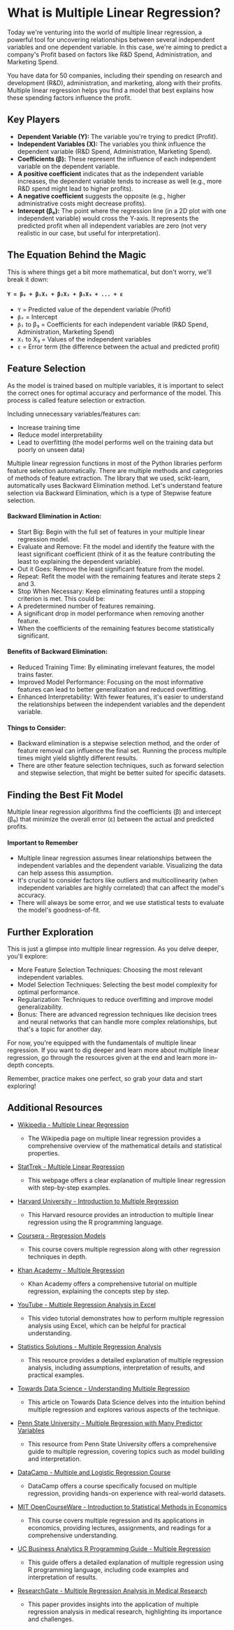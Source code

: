 # What is Multiple Linear Regression?
Today we're venturing into the world of multiple linear regression, a powerful tool for uncovering relationships between several independent variables and one dependent variable. In this case, we're aiming to predict a company's Profit based on factors like R&D Spend, Administration, and Marketing Spend.

You have data for 50 companies, including their spending on research and development (R&D), administration, and marketing, along with their profits.  Multiple linear regression helps you find a model that best explains how these spending factors influence the profit.

## Key Players
- **Dependent Variable (Y):** The variable you're trying to predict (Profit).
- **Independent Variables (X):** The variables you think influence the dependent variable (R&D Spend, Administration, Marketing Spend).
- **Coefficients (β):** These represent the influence of each independent variable on the dependent variable.
- **A positive coefficient** indicates that as the independent variable increases, the dependent variable tends to increase as well (e.g., more R&D spend might lead to higher profits).
- **A negative coefficient** suggests the opposite (e.g., higher administrative costs might decrease profits).
- **Intercept (β₀):** The point where the regression line (in a 2D plot with one independent variable) would cross the Y-axis. It represents the predicted profit when all independent variables are zero (not very realistic in our case, but useful for interpretation).


## The Equation Behind the Magic
This is where things get a bit more mathematical, but don't worry, we'll break it down:

#### **`Y = β₀ + β₁X₁ + β₂X₂ + β₃X₃ + ... + ε`**

- `Y` = Predicted value of the dependent variable (Profit)
- `β₀` = Intercept
- `β₁` to β₃ = Coefficients for each independent variable (R&D Spend, Administration, Marketing Spend)
- `X₁` to X₃ = Values of the independent variables
- `ε` = Error term (the difference between the actual and predicted profit)


## Feature Selection
As the model is trained based on multiple variables, it is important to select the correct ones for optimal accuracy and performance of the model. This process is called feature selection or extraction.

Including unnecessary variables/features can:
- Increase training time
- Reduce model interpretability
- Lead to overfitting (the model performs well on the training data but poorly on unseen data)

Multiple linear regression functions in most of the Python libraries perform feature selection automatically. There are multiple methods and categories of methods of feature extraction. The library that we used, scikt-learn, automatically uses Backward Elimination method. Let's understand feature selection via Backward Elimination, which is a type of Stepwise feature selection.

#### Backward Elimination in Action:
- Start Big: Begin with the full set of features in your multiple linear regression model.
- Evaluate and Remove: Fit the model and identify the feature with the least significant coefficient (think of it as the feature contributing the least to explaining the dependent variable).
- Out it Goes: Remove the least significant feature from the model.
- Repeat: Refit the model with the remaining features and iterate steps 2 and 3.
- Stop When Necessary: Keep eliminating features until a stopping criterion is met. This could be:
- A predetermined number of features remaining.
- A significant drop in model performance when removing another feature.
- When the coefficients of the remaining features become statistically significant.

#### Benefits of Backward Elimination:
- Reduced Training Time: By eliminating irrelevant features, the model trains faster.
- Improved Model Performance: Focusing on the most informative features can lead to better generalization and reduced overfitting.
- Enhanced Interpretability: With fewer features, it's easier to understand the relationships between the independent variables and the dependent variable.

#### Things to Consider:
- Backward elimination is a stepwise selection method, and the order of feature removal can influence the final set. Running the process multiple times might yield slightly different results.
- There are other feature selection techniques, such as forward selection and stepwise selection, that might be better suited for specific datasets.


## Finding the Best Fit Model
Multiple linear regression algorithms find the coefficients (β) and intercept (β₀) that minimize the overall error (ε) between the actual and predicted profits.


#### Important to Remember
- Multiple linear regression assumes linear relationships between the independent variables and the dependent variable. Visualizing the data can help assess this assumption.
- It's crucial to consider factors like outliers and multicollinearity (when independent variables are highly correlated) that can affect the model's accuracy.
- There will always be some error, and we use statistical tests to evaluate the model's goodness-of-fit.

## Further Exploration
This is just a glimpse into multiple linear regression. As you delve deeper, you'll explore:
- More Feature Selection Techniques: Choosing the most relevant independent variables.
- Model Selection Techniques: Selecting the best model complexity for optimal performance.
- Regularization: Techniques to reduce overfitting and improve model generalizability.
- Bonus: There are advanced regression techniques like decision trees and neural networks that can handle more complex relationships, but that's a topic for another day.

For now, you're equipped with the fundamentals of multiple linear regression. If you want to dig deeper and learn more about multiple linear regression, go through the resources given at the end and learn more in-depth concepts.

Remember, practice makes one perfect, so grab your data and start exploring!

## Additional Resources

- [Wikipedia - Multiple Linear Regression](https://en.wikipedia.org/wiki/Linear_regression)
  - The Wikipedia page on multiple linear regression provides a comprehensive overview of the mathematical details and statistical properties.

- [StatTrek - Multiple Linear Regression](https://stattrek.com/tutorials/regression-tutorial)
  - This webpage offers a clear explanation of multiple linear regression with step-by-step examples.

- [Harvard University - Introduction to Multiple Regression](https://www.youtube.com/watch?v=q1RD5ECsSB0)
  - This Harvard resource provides an introduction to multiple linear regression using the R programming language.

- [Coursera - Regression Models](https://www.coursera.org/learn/regression-models)
  - This course covers multiple regression along with other regression techniques in depth.

- [Khan Academy - Multiple Regression](https://www.khanacademy.org/math/statistics-probability/describing-relationships-quantitative-data/multiple-regression/v/multiple-regression)
  - Khan Academy offers a comprehensive tutorial on multiple regression, explaining the concepts step by step.

- [YouTube - Multiple Regression Analysis in Excel](https://www.youtube.com/watch?v=KLoABW1a03s)
  - This video tutorial demonstrates how to perform multiple regression analysis using Excel, which can be helpful for practical understanding.

- [Statistics Solutions - Multiple Regression Analysis](https://www.statisticssolutions.com/multiple-regression-analysis/)
  - This resource provides a detailed explanation of multiple regression analysis, including assumptions, interpretation of results, and practical examples.

- [Towards Data Science - Understanding Multiple Regression](https://towardsdatascience.com/understanding-multiple-regression-249b16bde83e)
  - This article on Towards Data Science delves into the intuition behind multiple regression and explores various aspects of the technique.

- [Penn State University - Multiple Regression with Many Predictor Variables](https://online.stat.psu.edu/stat501/lesson/9)
  - This resource from Penn State University offers a comprehensive guide to multiple regression, covering topics such as model building and interpretation.

- [DataCamp - Multiple and Logistic Regression Course](https://www.datacamp.com/courses/multiple-and-logistic-regression)
  - DataCamp offers a course specifically focused on multiple regression, providing hands-on experience with real-world datasets.

- [MIT OpenCourseWare - Introduction to Statistical Methods in Economics](https://ocw.mit.edu/courses/economics/14-32-econometric-methods-spring-2019/)
  - This course covers multiple regression and its applications in economics, providing lectures, assignments, and readings for a comprehensive understanding.

- [UC Business Analytics R Programming Guide - Multiple Regression](https://uc-r.github.io/multiple_regression)
  - This guide offers a detailed explanation of multiple regression using R programming language, including code examples and interpretation of results.

- [ResearchGate - Multiple Regression Analysis in Medical Research](https://www.researchgate.net/publication/237492569_Multiple_Regression_Analysis_in_Medical_Research)
  - This paper provides insights into the application of multiple regression analysis in medical research, highlighting its importance and challenges.